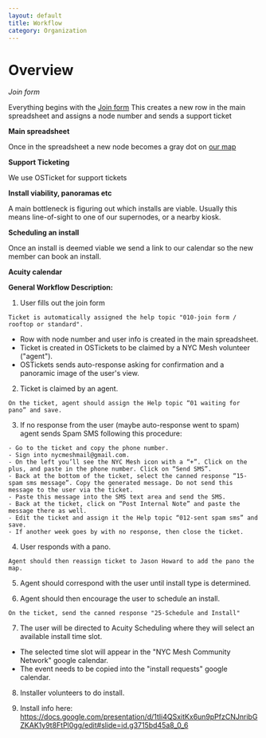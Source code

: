 ```yaml
---
layout: default
title: Workflow
category: Organization
---
```


# Overview

*Join form*

Everything begins with the [Join form](https://nycmesh.net/join)
This creates a new row in the main spreadsheet and assigns a node number and sends a support ticket

**Main spreadsheet**

Once in the spreadsheet a new node becomes a gray dot on [our map](nycmesh.net/map)

**Support Ticketing**

We use OSTicket for support tickets

**Install viability, panoramas etc**

A main bottleneck is figuring out which installs are viable. Usually this means line-of-sight to one of our supernodes, or a nearby kiosk.

**Scheduling an install**

Once an install is deemed viable we send a link to our calendar so the new member can book an install. 

**Acuity calendar**


**General Workflow Description:**

1. User fills out the join form
```
Ticket is automatically assigned the help topic "010-join form / rooftop or standard".
```
  * Row with node number and user info is created in the main spreadsheet.
  * Ticket is created in OSTickets to be claimed by a NYC Mesh volunteer ("agent").
  * OSTickets sends auto-response asking for confirmation and a panoramic image of the user's view.

2. Ticket is claimed by an agent.
```
On the ticket, agent should assign the Help topic “01 waiting for pano” and save.
```

3. If no response from the user (maybe auto-response went to spam) agent sends Spam SMS following this procedure:
```
- Go to the ticket and copy the phone number.
- Sign into nycmeshmail@gmail.com.
- On the left you’ll see the NYC Mesh icon with a “+”. Click on the plus, and paste in the phone number. Click on “Send SMS”.
- Back at the bottom of the ticket, select the canned response “15-spam sms message”. Copy the generated message. Do not send this message to the user via the ticket.
- Paste this message into the SMS text area and send the SMS.
- Back at the ticket, click on “Post Internal Note” and paste the message there as well.
- Edit the ticket and assign it the Help topic “012-sent spam sms” and save.
- If another week goes by with no response, then close the ticket.
```

4. User responds with a pano.
```
Agent should then reassign ticket to Jason Howard to add the pano the map.
```

5. Agent should correspond with the user until install type is determined.

6. Agent should then encourage the user to schedule an install.
```
On the ticket, send the canned response "25-Schedule and Install"
```

7. The user will be directed to Acuity Scheduling where they will select an available install time slot.
  * The selected time slot will appear in the "NYC Mesh Community Network" google calendar.
  * The event needs to be copied into the "install requests" google calendar.
  
8. Installer volunteers to do install.

9. Install info here:
https://docs.google.com/presentation/d/1tIi4QSxitKx6un9pPfzCNJnribGZKAK1y9t8FtPl0gg/edit#slide=id.g3715bd45a8_0_6
